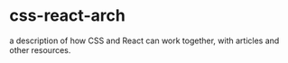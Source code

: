 # css-react-arch
a description of how CSS and React can work together, with articles and other resources.
